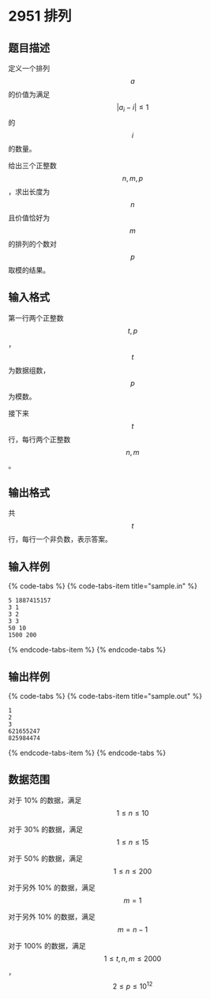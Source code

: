 # 2951 排列

## 题目描述

定义一个排列 $$a$$ 的价值为满足 $$| a_i - i | \leq 1$$ 的 $$i$$ 的数量。

给出三个正整数 $$n,\,m,\,p$$，求出长度为 $$n$$ 且价值恰好为 $$m$$ 的排列的个数对 $$p$$ 取模的结果。

## 输入格式

第一行两个正整数 $$t,\,p$$，$$t$$ 为数据组数，$$p$$ 为模数。

接下来 $$t$$ 行，每行两个正整数 $$n,\,m$$。

## 输出格式

共 $$t$$ 行，每行一个非负数，表示答案。

## 输入样例

{% code-tabs %}
{% code-tabs-item title="sample.in" %}
```text
5 1887415157
3 1
3 2
3 3
50 10
1500 200
```
{% endcode-tabs-item %}
{% endcode-tabs %}

## 输出样例

{% code-tabs %}
{% code-tabs-item title="sample.out" %}
```text
1
2
3
621655247
825984474
```
{% endcode-tabs-item %}
{% endcode-tabs %}

## 数据范围

对于 10% 的数据，满足 $$1 \leq n \leq 10$$

对于 30% 的数据，满足 $$1 \leq n \leq 15$$

对于 50% 的数据，满足 $$1 \leq n \leq 200$$

对于另外 10% 的数据，满足 $$m = 1$$

对于另外 10% 的数据，满足 $$m = n - 1$$

对于 100% 的数据，满足 $$1 \leq t,\,n,\,m \leq 2000$$，$$2 \leq p \leq 10^{12}$$

